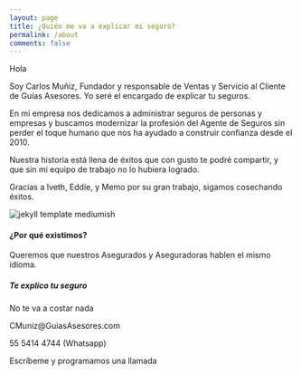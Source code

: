 ```yaml
---
layout: page
title: ¿Quién me va a explicar mi seguro?
permalink: /about
comments: false
---
```


<div class="row justify-content-between">
<div class="col-md-8 pr-5">

<p>Hola

Soy Carlos Muñiz, Fundador y responsable de Ventas y Servicio al Cliente de Guías Asesores. Yo seré el encargado de explicar tu seguros.

En mi empresa nos dedicamos a administrar seguros de personas y empresas y buscamos modernizar la profesión del Agente de Seguros sin perder el toque humano que nos ha ayudado a construir confianza desde el 2010.

Nuestra historia está llena de éxitos que con gusto te podré compartir, y que sin mi equipo de trabajo no lo hubiera logrado.

Gracias a Iveth, Eddie, y Memo por su gran trabajo, sigamos cosechando éxitos.
</p>
<p class="mb-5"><img class="shadow-lg" src="{{site.baseurl}}/assets/images/carlos.jpeg" alt="jekyll template mediumish" /></p>

<h4>¿Por qué existimos?</h4>

<p>Queremos que nuestros Asegurados y Aseguradoras hablen el mismo idioma.</p>

</div>

<div class="col-md-4">

<div class="sticky-top sticky-top-80">
<h5>Te explico tu seguro</h5>

<p>No te va a costar nada</p>
<p><i class="far fa-envelope"></i> CMuniz@GuiasAsesores.com</p>
<p>55 5414 4744 (Whatsapp)</p>
<p>Escríbeme y programamos una llamada</p>
  
  </p>

</div>
</div>
</div>
